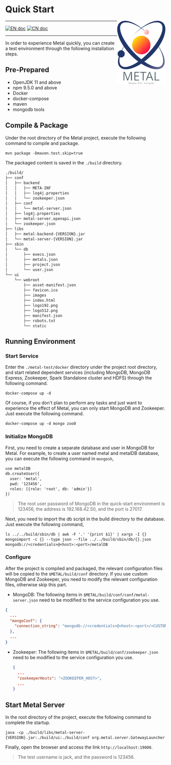 # Quick Start

<img src="/metal-ui/public/images/metal_logo.svg" alt="metal logo" height="200px" align="right" />

---

[![EN doc](https://img.shields.io/badge/document-English-blue.svg)](/doc/Quick_Start.md) [![CN doc](https://img.shields.io/badge/document-Chinese-yellow.svg)](/doc/Quick_Start_cn.md)

---

In order to experience Metal quickly, you can create a test environment through the following installation steps.

## Pre-Prepared

- OpenJDK 11 and above
- npm 9.5.0 and above
- Docker
- docker-compose
- maven
- mongodb tools

## Compile & Package

Under the root directory of the Metal project, execute the following command to compile and package.

```shell
mvn package -Dmaven.test.skip=true
```

The packaged content is saved in the `./build` directory.

```shell
./build/
├── conf
│   ├── backend
│   │   ├── META-INF
│   │   ├── log4j.properties
│   │   └── zookeeper.json
│   ├── conf
│   │   └── metal-server.json
│   ├── log4j.properties
│   ├── metal-server.openapi.json
│   └── zookeeper.json
├── libs
│   ├── metal-backend-{VERSION}.jar
│   └── metal-server-{VERSION}.jar
├── sbin
│   └── db
│       ├── execs.json
│       ├── metals.json
│       ├── project.json
│       └── user.json
└── ui
    └── webroot
        ├── asset-manifest.json
        ├── favicon.ico
        ├── images
        ├── index.html
        ├── logo192.png
        ├── logo512.png
        ├── manifest.json
        ├── robots.txt
        └── static
```

## Running Environment

### Start Service

Enter the `./metal-test/docker` directory under the project root directory, and start related dependent services (including MongoDB, MongoDB Express, Zookeeper, Spark Standalone cluster and HDFS) through the following command.

```shell
docker-compose up -d
```

Of course, if you don't plan to perform any tasks and just want to experience the effect of Metal, you can only start MongoDB and Zookeeper. Just execute the following command.

```shell
docker-compose up -d mongo zoo0
```

### Initialize MongoDB

First, you need to create a separate database and user in MongoDB for Metal. For example, to create a user named metal and metalDB database, you can execute the following command in `mongosh`,

```shell
use metalDB
db.createUser({
  user: 'metal', 
  pwd: '123456', 
  roles: [{role: 'root', db: 'admin'}]
})
```

> The root user password of MongoDB in the quick-start environment is 123456, the address is 192.168.42.50, and the port is 27017.

Next, you need to import the db script in the build directory to the database. Just execute the following command,

```shell
ls ../../build/sbin/db | awk -F '.' '{print $1}' | xargs -I {} mongoimport -c {} --type json --file ../../build/sbin/db/{}.json mongodb://<credentials>@<host>:<port>/metalDB
```

### Configure

After the project is compiled and packaged, the relevant configuration files will be copied to the `$METAL/build/conf` directory. If you use custom MongoDB and Zookeeper, you need to modify the relevant configuration files, otherwise skip this part.
- MongoDB: The following items in `$METAL/build/conf/conf/metal-server.json` need to be modified to the service configuration you use.

```json
{
  ...
  "mongoConf": {
    "connection_string": "mongodb://<credentials>@<host>:<port>/<CUSTOM_DB>"
  },
  ...
}
```

- Zookeeper: The following items in `$METAL/build/conf/zookeeper.json` need to be modified to the service configuration you use.

  ```json
  {
    ...
    "zookeeperHosts": "<ZOOKEEPER_HOST>",
    ...
  }
  ```

## Start Metal Server

In the root directory of the project, execute the following command to complete the startup.

```shell
java -cp ./build/libs/metal-server-{VERSION}.jar:./build/ui:./build/conf org.metal.server.GatewayLauncher
```

Finally, open the browser and access the link `http://localhost:19000`.

> The test username is jack, and the password is 123456.

